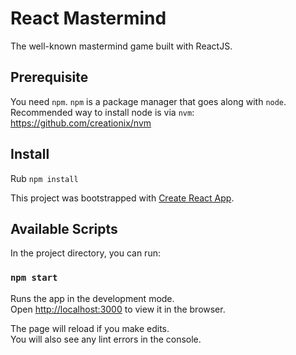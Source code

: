 # React Mastermind
The well-known mastermind game built with ReactJS.

## Prerequisite
You need `npm`.
`npm` is a package manager that goes along with `node`.
Recommended way to install node is via `nvm`: https://github.com/creationix/nvm

## Install
Rub `npm install`

This project was bootstrapped with [Create React App](https://github.com/facebookincubator/create-react-app).

## Available Scripts

In the project directory, you can run:

### `npm start`

Runs the app in the development mode.<br>
Open [http://localhost:3000](http://localhost:3000) to view it in the browser.

The page will reload if you make edits.<br>
You will also see any lint errors in the console.

